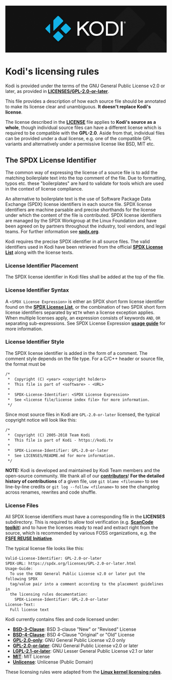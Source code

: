 ![Kodi Logo](../docs/resources/banner_slim.png)

# Kodi's licensing rules
Kodi is provided under the terms of the GNU General Public License v2.0 or later, as provided in **[LICENSES/GPL-2.0-or-later](GPL-2.0-or-later)**.

This file provides a description of how each source file should be annotated to make its license clear and unambiguous. **It doesn't replace Kodi's license**.

The license described in the **[LICENSE](../LICENSE.md)** file applies to **Kodi's source as a whole**, though individual source files can have a different license which is required to be compatible with the **GPL-2.0**. Aside from that, individual files can be provided under a dual license, e.g. one of the compatible GPL variants and alternatively under a permissive license like BSD, MIT etc.

## The SPDX License Identifier
The common way of expressing the license of a source file is to add the matching boilerplate text into the top comment of the file. Due to formatting, typos etc. these "boilerplates" are hard to validate for tools which are used in the context of license compliance.

An alternative to boilerplate text is the use of Software Package Data Exchange (SPDX) license identifiers in each source file. SPDX license identifiers are machine parsable and precise shorthands for the license under which the content of the file is contributed. SPDX license identifiers are managed by the SPDX Workgroup at the Linux Foundation and have been agreed on by partners throughout the industry, tool vendors, and legal teams. For further information see **[spdx.org](https://spdx.org/)**.

Kodi requires the precise SPDX identifier in all source files. The valid identifiers used in Kodi have been retrieved from the official **[SPDX License List](https://spdx.org/licenses/)** along with the license texts.

### License Identifier Placement
The SPDX license identifier in Kodi files shall be added at the top of the file.

### License Identifier Syntax
A `<SPDX License Expression>` is either an SPDX short form license identifier found on the **[SPDX License List](https://spdx.org/licenses/)**, or the combination of two SPDX short form license identifiers separated by `WITH` when a license exception applies. When multiple licenses apply, an expression consists of keywords `AND`, `OR` separating sub-expressions. See SPDX License Expression **[usage guide](https://spdx.org/ids)** for more information.

### License Identifier Style
The SPDX license identifier is added in the form of a comment. The comment style depends on the file type. For a C/C++ header or source file, the format must be
```
/*
 *  Copyright (C) <year> <copyright holders>
 *  This file is part of <software> - <URL>
 *
 *  SPDX-License-Identifier: <SPDX License Expression>
 *  See <license file/license index file> for more information.
 */
```

Since most source files in Kodi are `GPL-2.0-or-later` licensed, the typical copyright notice will look like this:
```
/*
 *  Copyright (C) 2005-2018 Team Kodi
 *  This file is part of Kodi - https://kodi.tv
 *
 *  SPDX-License-Identifier: GPL-2.0-or-later
 *  See LICENSES/README.md for more information.
 */
```

**NOTE:** Kodi is developed and maintained by Kodi Team members and the open-source community. We thank all of our **[contributors](https://github.com/xbmc/xbmc/graphs/contributors)**! **For the detailed history of contributions** of a given file, use `git blame <filename>` to see line-by-line credits or `git log --follow <filename>` to see the changelog across renames, rewrites and code shuffle.

### License Files
All SPDX license identifiers must have a corresponding file in the **LICENSES** subdirectory. This is required to allow tool verification (e.g. **[ScanCode toolkit](https://github.com/nexB/scancode-toolkit)**) and to have the licenses ready to read and extract right from the source, which is recommended by various FOSS organizations, e.g. the **[FSFE REUSE Initiative](https://reuse.software/)**.

The typical license file looks like this:
```
Valid-License-Identifier: GPL-2.0-or-later
SPDX-URL: https://spdx.org/licenses/GPL-2.0-or-later.html
Usage-Guide:
  To use the GNU General Public License v2.0 or later put the following SPDX
  tag/value pair into a comment according to the placement guidelines in
  the licensing rules documentation:
    SPDX-License-Identifier: GPL-2.0-or-later
License-Text:
  Full license text
```

Kodi currently contains files and code licensed under:

* **[BSD-3-Clause](BSD-3-Clause)**: BSD 3-clause "New" or "Revised" License
* **[BSD-4-Clause](BSD-4-Clause)**: BSD 4-Clause "Original" or "Old" License
* **[GPL-2.0-only](GPL-2.0-only)**: GNU General Public License v2.0 only
* **[GPL-2.0-or-later](GPL-2.0-or-later)**: GNU General Public License v2.0 or later
* **[LGPL-2.1-or-later](LGPL-2.1-or-later)**: GNU Lesser General Public License v2.1 or later
* **[MIT](MIT)**: MIT License
* **[Unlicense](Unlicense)**: Unlicense (Public Domain)

These licensing rules were adapted from the **[Linux kernel licensing rules](https://github.com/torvalds/linux/blob/master/Documentation/process/license-rules.rst)**.

